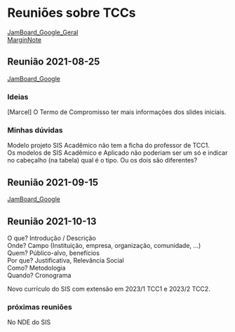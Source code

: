 # Reuniões sobre TCCs

[JamBoard_Google_Geral](https://jamboard.google.com/d/1XvzGMwaLvBJKE-DBaUvLBev2t5CXAfL-1yN3ObltNVQ/viewer?f=0 "JamBoard_Google_Geral")  
[MarginNote](<url:marginnote3app://note/39816229-EC9E-495E-8A6B-F06B7BF233E6> "MarginNote")  

## Reunião 2021-08-25

[JamBoard_Google](reuniao_2021-08-25.pdf "JamBoard_Google")

### Ideias

\[Marcel] O Termo de Compromisso ter mais informações dos slides iniciais.  

### Minhas dúvidas

Modelo projeto SIS Acadêmico não tem a ficha do professor de TCC1.  
Os modelos de SIS Acadêmico e Aplicado não poderiam ser um só e indicar no cabeçalho (na tabela) qual é o tipo. Ou os dois são diferentes?  

## Reunião 2021-09-15

[JamBoard_Google](reuniao_2021-09-15.pdf "JamBoard_Google")

## Reunião 2021-10-13

O que? Introdução / Descrição  
Onde? Campo (Instituição, empresa, organização, comunidade, ...)  
Quem? Público-alvo, benefícios  
Por que? Justificativa, Relevância Social  
Como? Metodologia  
Quando? Cronograma  

Novo currículo do SIS com extensão em 2023/1 TCC1 e 2023/2 TCC2.

### próximas reuniões

No NDE do SIS
